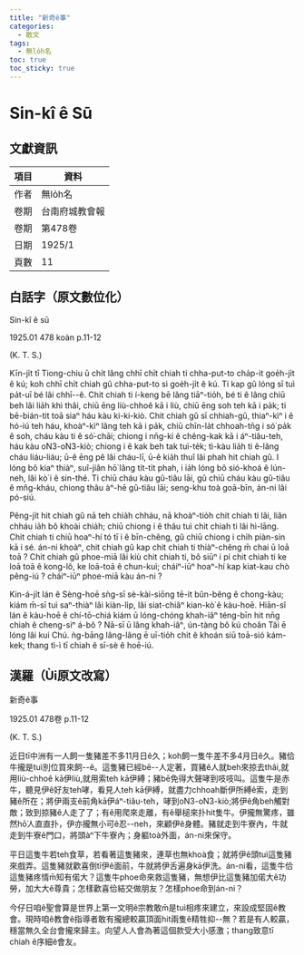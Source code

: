```yaml
---
title: "新奇ê事"
categories:
  - 散文
tags:
  - 無lo̍h名
toc: true
toc_sticky: true
---
```


# Sin-kî ê Sū

## 文獻資訊

| 項目 | 資料 |
|---|---|
| 作者 | 無lo̍h名 |
| 卷期 | 台南府城教會報 |
| 卷期 | 第478卷 |
| 日期 | 1925/1 |
| 頁數 | 11 |

## 白話字（原文數位化）

Sin-kî ê sū

1925.01 478 koàn p.11-12

(K. T. S.)

Kīn-ji̍t tī Tiong-chiu ū chi̍t lâng chhī chi̍t chiah ti chha-put-to cha̍p-it goe̍h-ji̍t ê kú; koh chhī chi̍t chiah gû chha-put-to sì goe̍h-ji̍t ê kú. Ti kap gû lóng sī tuì pa̍t-uī bé lâi chhī--ê. Chit chiah ti í-keng bē lâng tiāⁿ-tio̍h, bé ti ê lâng chiū beh lâi lia̍h khì thâi, chiū ēng liù-chhoê kā i liù, chiū ēng soh teh kā i pa̍k; ti bē-bián-tit toā siaⁿ háu kàu ki-ki-kiò. Chit chiah gû sī chhiah-gû, thiaⁿ-kìⁿ i ê hó-iú teh háu, khoàⁿ-kìⁿ lâng teh kā i pa̍k, chiū chīn-la̍t chhoah-tn̄g i só͘ pa̍k ê soh, cháu kàu ti ê só͘-chāi; chiong i nn̄g-ki ê chêng-kak kā i áⁿ-tiâu-teh, háu kàu o͘N3-o͘N3-kiò; chiong i ê kak beh tak tuì-te̍k; tì-kàu lia̍h ti ê-lâng cháu liáu-liáu; ū-ê ēng pê lâi cháu-lī, ū-ê kia̍h thuî lâi phah hit chiah gû. I lóng bô kiaⁿ thiàⁿ, suî-jiân hō͘ lâng ti̍t-ti̍t phah, i ia̍h lóng bô sió-khoá ê lún-neh, lâi kò͘ i ê sin-thé. Ti chiū cháu kàu gû-tiâu lāi, gû chiū cháu kàu gû-tiâu ê mn̂g-kháu, chiong thâu àⁿ-hē gû-tiâu lāi; seng-khu toà goā-bīn, án-ni lâi pó-siú.

Pêng-ji̍t hit chiah gû nā teh chia̍h chháu, nā khoàⁿ-tio̍h chit chiah ti lâi, liân chháu ia̍h bô khoài chia̍h; chiū chiong i ê thâu tuì chit chiah ti lâi hì-lāng. Chit chiah ti chiū hoaⁿ-hí tó tī i ê bīn-chêng, gû chiū chiong i chi̍h piàn-sin kā i sé. án-ni khoàⁿ, chit chiah gû kap chit chiah ti thiàⁿ-chêng m̄ chai ū loā toā ? Chit chiah gû phoe-miā lâi kiù chit chiah ti, bô siūⁿ i pí chit chiah ti ke loā toā ê kong-lô, ke loā-toā ê chun-kuì; cháiⁿ-iūⁿ hoaⁿ-hí kap kiat-kau chò pêng-iú ? cháiⁿ-iūⁿ phoe-miā kàu án-ni ?

Kin-á-ji̍t lán ê Sèng-hoē sǹg-sī sè-kài-siōng tē-it bûn-bêng ê chong-kàu; kiám m̄-sī tuì saⁿ-thiàⁿ lâi kiàn-li̍p, lâi siat-chiâⁿ kian-kò͘ ê kàu-hoē. Hiān-sî lán ê kàu-hoē ê chí-tō-chiá kiám ū lóng-chóng khah-iâⁿ téng-bīn hit nn̄g chiah ê cheng-siⁿ á-bô ? Nā-sī ū lâng khah-iâⁿ, ún-tàng bô kú choân Tâi ē lóng lâi kui Chú. ǹg-bāng lâng-lâng ē uī-tio̍h chit ê khoán siū toā-sió kám-kek; thang tì-ì tī chiah ê sī-sè ê hoē-iú.

## 漢羅（Ùi原文改寫）

新奇ê事

1925.01 478卷 p.11-12

(K. T. S.)

近日tī中洲有一人飼一隻豬差不多11月日ê久；koh飼一隻牛差不多4月日ê久。豬佮牛攏是tuì別位買來飼--ê。這隻豬已經bē--人定著，買豬ê人就beh來掠去thâi,就用liù-chhoê kā伊liù,就用索teh kā伊縛；豬bē免得大聲哮到吱吱叫。這隻牛是赤牛，聽見伊ê好友teh哮，看見人teh kā伊縛，就盡力chhoah斷伊所縛ê索，走到豬ê所在；將伊兩支ê前角kā伊áⁿ-tiâu-teh，哮到o͘N3-o͘N3-kiò;將伊ê角beh觸對敵；致到掠豬ê人走了了；有ê用爬來走離，有ê舉槌來扑hit隻牛。伊攏無驚疼，雖然hō͘人直直扑，伊亦攏無小可ê忍--neh，來顧伊ê身體。豬就走到牛寮內，牛就走到牛寮ê門口，將頭àⁿ下牛寮內；身軀toà外面，án-ni來保守。

平日這隻牛若teh食草，若看著這隻豬來，連草也無khoà食；就將伊ê頭tuì這隻豬來戲弄。這隻豬就歡喜倒tī伊ê面前，牛就將伊舌遍身kā伊洗。án-ni看，這隻牛佮這隻豬疼情m̄知有偌大？這隻牛phoe命來救這隻豬，無想伊比這隻豬加偌大ê功勞，加大大ê尊貴；怎樣歡喜佮結交做朋友？怎樣phoe命到án-ni？

今仔日咱ê聖會算是世界上第一文明ê宗教敢m̄是tuì相疼來建立，來設成堅固ê教會。現時咱ê教會ê指導者敢有攏總較贏頂面hit兩隻ê精牲抑--無？若是有人較贏，穩當無久全台會攏來歸主。向望人人會為著這個款受大小感激；thang致意tī chiah ê序細ê會友。
